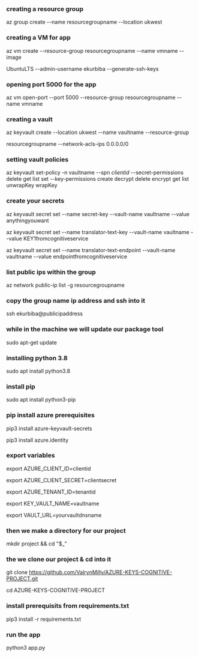 ### creating a resource group
az group create --name resourcegroupname --location ukwest
### creating a VM for app
az vm create --resource-group resourcegroupname --name vmname --image 

UbuntuLTS --admin-username ekurbiba --generate-ssh-keys
### opening port 5000 for the app
az vm open-port --port 5000 --resource-group resourcegroupname --name vmname
### creating a vault 
az keyvault create --location ukwest --name vaultname --resource-group 

resourcegroupname --network-acls-ips 0.0.0.0/0
### setting vault policies
az keyvault set-policy -n vaultname --spn $clientid$ --secret-permissions delete get list set --key-permissions create decrypt delete encrypt get list unwrapKey wrapKey
### create your secrets
az keyvault secret set --name secret-key --vault-name vaultname --value anythingyouwant 

az keyvault secret set --name translator-text-key --vault-name vaultname --value KEY1fromcognitiveservice 

az keyvault secret set --name translator-text-endpoint --vault-name vaultname --value endpointfromcognitiveservice 
### list public ips within the group
az network public-ip list -g resourcegroupname
### copy the group name ip address and ssh into it
ssh ekurbiba@publicipaddress
### while in the machine we will update our package tool
sudo apt-get update
### installing python 3.8
sudo apt install python3.8
### install pip
sudo apt install python3-pip
### pip install azure prerequisites
pip3 install azure-keyvault-secrets

pip3 install azure.identity
### export variables
export AZURE_CLIENT_ID=clientid

export AZURE_CLIENT_SECRET=clientsecret

export AZURE_TENANT_ID=tenantid

export KEY_VAULT_NAME=vaultname

export VAULT_URL=yourvaultdnsname
### then we make a directory for our project
mkdir project && cd "$_"
### the we clone our project & cd into it
git clone https://github.com/ValrynMilly/AZURE-KEYS-COGNITIVE-PROJECT.git

cd AZURE-KEYS-COGNITIVE-PROJECT
### install prerequisits from requirements.txt
pip3 install -r requirements.txt
### run the app
python3 app.py 